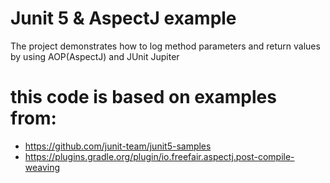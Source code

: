 # Junit 5 & AspectJ example

The project demonstrates how to log method parameters and return values by using AOP(AspectJ) and JUnit
Jupiter

# this code is based on examples from:
- https://github.com/junit-team/junit5-samples
- https://plugins.gradle.org/plugin/io.freefair.aspectj.post-compile-weaving
